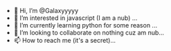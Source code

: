 - 👋 Hi, I’m @Galaxyyyyy
- 👀 I’m interested in javascript (I am a nub) ...
- 🌱 I’m currently learning python for some reason ...
- 💞️ I’m looking to collaborate on nothing cuz am nub...
- 📫 How to reach me (it's a secret)...

<!---
Galaxyyyyy/Galaxyyyyy is a ✨ special ✨ repository because its `README.md` (this file) appears on your GitHub profile.
You can click the Preview link to take a look at your changes.
--->
